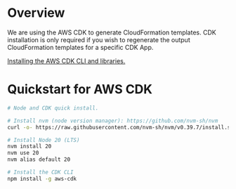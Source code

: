 # Overview

We are using the AWS CDK to generate CloudFormation templates. CDK installation is only required if you wish to regenerate the output CloudFormation templates for a specific CDK App.

[Installing the AWS CDK CLI and libraries.](https://docs.aws.amazon.com/cdk/v2/guide/getting_started.html)

# Quickstart for AWS CDK

```bash
# Node and CDK quick install.

# Install nvm (node version manager): https://github.com/nvm-sh/nvm
curl -o- https://raw.githubusercontent.com/nvm-sh/nvm/v0.39.7/install.sh | bash

# Install Node 20 (LTS)
nvm install 20
nvm use 20
nvm alias default 20

# Install the CDK CLI
npm install -g aws-cdk
```

